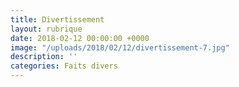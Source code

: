 ```yaml
---
title: Divertissement
layout: rubrique
date: 2018-02-12 00:00:00 +0000
image: "/uploads/2018/02/12/divertissement-7.jpg"
description: ''
categories: Faits divers
---
```

